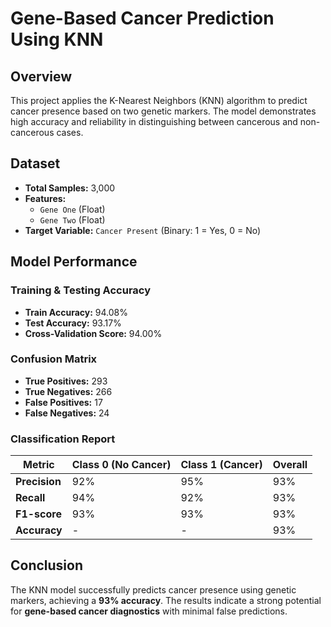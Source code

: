 # **Gene-Based Cancer Prediction Using KNN**

## **Overview**
This project applies the K-Nearest Neighbors (KNN) algorithm to predict cancer presence based on two genetic markers. The model demonstrates high accuracy and reliability in distinguishing between cancerous and non-cancerous cases.

## **Dataset**
- **Total Samples:** 3,000  
- **Features:**  
  - `Gene One` (Float)  
  - `Gene Two` (Float)  
- **Target Variable:** `Cancer Present` (Binary: 1 = Yes, 0 = No)  


## **Model Performance**
### **Training & Testing Accuracy**
- **Train Accuracy:** 94.08%  
- **Test Accuracy:** 93.17%  
- **Cross-Validation Score:** 94.00%  

### **Confusion Matrix**

- **True Positives:** 293  
- **True Negatives:** 266  
- **False Positives:** 17  
- **False Negatives:** 24  

### **Classification Report**
| Metric       | Class 0 (No Cancer) | Class 1 (Cancer) | Overall |
|-------------|--------------------|----------------|---------|
| **Precision** | 92%                | 95%            | 93%     |
| **Recall**    | 94%                | 92%            | 93%     |
| **F1-score**  | 93%                | 93%            | 93%     |
| **Accuracy**  | -                  | -              | 93%     |



## **Conclusion**  
The KNN model successfully predicts cancer presence using genetic markers, achieving a **93% accuracy**. The results indicate a strong potential for **gene-based cancer diagnostics** with minimal false predictions.  

